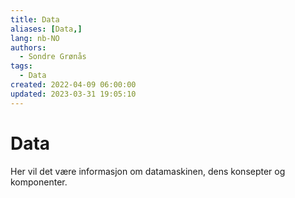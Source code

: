 ```yaml
---
title: Data
aliases: [Data,]
lang: nb-NO
authors:
  - Sondre Grønås
tags:
  - Data
created: 2022-04-09 06:00:00
updated: 2023-03-31 19:05:10
---
```

# Data
Her vil det være informasjon om datamaskinen, dens konsepter og komponenter.
